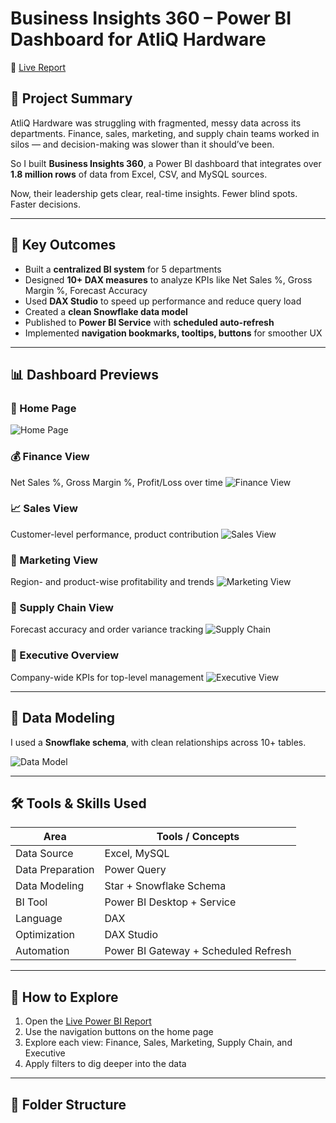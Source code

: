 # Business Insights 360 – Power BI Dashboard for AtliQ Hardware

🔗 [Live Report]([https://app.powerbi.com/view?r=eyJrIjoiMzRjNGM1ZWMtODAzOC00YTExLWE3NDAtOWFlMzhkM2NmOTU1IiwidCI6ImM2ZTU0OWIzLTVmNDUtNDAzMi1hYWU5LWQ0MjQ0ZGM1YjJjNCJ9](https://app.powerbi.com/reportEmbed?reportId=2016b7f1-19ca-40dc-a9b8-96026acdf8b5&appId=69251476-e697-4298-adfa-f1bb9dca8dda&autoAuth=true&ctid=c6e549b3-5f45-4032-aae9-d4244dc5b2c4))

## 🧠 Project Summary

AtliQ Hardware was struggling with fragmented, messy data across its departments. Finance, sales, marketing, and supply chain teams worked in silos — and decision-making was slower than it should’ve been.

So I built **Business Insights 360**, a Power BI dashboard that integrates over **1.8 million rows** of data from Excel, CSV, and MySQL sources.

Now, their leadership gets clear, real-time insights. Fewer blind spots. Faster decisions.

---

## 💼 Key Outcomes

- Built a **centralized BI system** for 5 departments
- Designed **10+ DAX measures** to analyze KPIs like Net Sales %, Gross Margin %, Forecast Accuracy
- Used **DAX Studio** to speed up performance and reduce query load
- Created a **clean Snowflake data model**
- Published to **Power BI Service** with **scheduled auto-refresh**
- Implemented **navigation bookmarks, tooltips, buttons** for smoother UX

---

## 📊 Dashboard Previews

### 🔹 Home Page
![Home Page](/assets/images/Home)

### 💰 Finance View
Net Sales %, Gross Margin %, Profit/Loss over time
![Finance View](<img width="1151" height="647" alt="Image" src="https://github.com/user-attachments/assets/701d4452-87d9-4986-9887-0d870411e997" />)

### 📈 Sales View
Customer-level performance, product contribution
![Sales View](<img width="1153" height="648" alt="Image" src="https://github.com/user-attachments/assets/0b3a2a78-19c0-4ba2-b885-5619a5bdbaed" />)

### 📣 Marketing View
Region- and product-wise profitability and trends
![Marketing View](<img width="1153" height="648" alt="Image" src="https://github.com/user-attachments/assets/4c0e966d-8fe4-4877-875f-4305f0491294" />)

### 🚚 Supply Chain View
Forecast accuracy and order variance tracking
![Supply Chain](<img width="1156" height="648" alt="Image" src="https://github.com/user-attachments/assets/ba39d3a1-59ba-4014-b93e-c2bb1f6dbadb" />)

### 🌟 Executive Overview
Company-wide KPIs for top-level management
![Executive View](<img width="1153" height="649" alt="Image" src="https://github.com/user-attachments/assets/ed2c1d7b-1ccf-4648-ad4e-50ee1b782b6f" />)

---

## 📐 Data Modeling

I used a **Snowflake schema**, with clean relationships across 10+ tables.

![Data Model](<img width="1150" height="785" alt="Image" src="https://github.com/user-attachments/assets/5f697de3-0042-498d-9720-21ca86f57526" />)

---

## 🛠️ Tools & Skills Used

| Area                 | Tools / Concepts                          |
|----------------------|--------------------------------------------|
| Data Source          | Excel, MySQL                              |
| Data Preparation     | Power Query                               |
| Data Modeling        | Star + Snowflake Schema                   |
| BI Tool              | Power BI Desktop + Service                |
| Language             | DAX                                       |
| Optimization         | DAX Studio                                |
| Automation           | Power BI Gateway + Scheduled Refresh      |

---

## 🧭 How to Explore

1. Open the [Live Power BI Report]([https://app.powerbi.com/view?r=eyJrIjoiMzRjNGM1ZWMtODAzOC00YTExLWE3NDAtOWFlMzhkM2NmOTU1IiwidCI6ImM2ZTU0OWIzLTVmNDUtNDAzMi1hYWU5LWQ0MjQ0ZGM1YjJjNCJ9](https://app.powerbi.com/reportEmbed?reportId=2016b7f1-19ca-40dc-a9b8-96026acdf8b5&appId=69251476-e697-4298-adfa-f1bb9dca8dda&autoAuth=true&ctid=c6e549b3-5f45-4032-aae9-d4244dc5b2c4))
2. Use the navigation buttons on the home page
3. Explore each view: Finance, Sales, Marketing, Supply Chain, and Executive
4. Apply filters to dig deeper into the data

---

## 📌 Folder Structure

